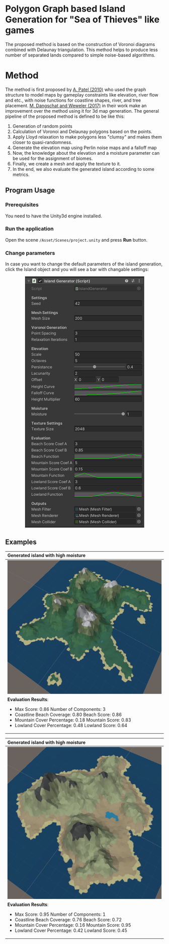 # Polygon Graph based Island Generation for "Sea of Thieves" like games

The proposed method is based on the construction of Voronoi diagrams combined with Delaunay triangulation. 
This method helps to produce less number of separated lands compared to simple noise-based algorithms.

# Method

The method is first proposed by [A. Patel (2010)](http://www-cs-students.stanford.edu/~amitp/game-programming/polygon-map-generation/) who used the graph structure to model maps by gameplay constraints like elevation, river flow and etc., with noise functions for coastline shapes, river, and tree placement. 
[M. Dangschat and Weweler (2017)](https://yweweler.de/downloads/articles/procedural-generation-of-3d-maps-a-study-of-polygon-graph-based-map-meneration/report-patel10-stanford.pdf) in their work make an improvement over the method using it for 3d map generation. The general pipeline of the proposed method is defined to be like this:

1. Generation of random points
2. Calculation of Voronoi and Delaunay polygons based on the points. 
3. Apply Lloyd relaxation to make polygons less "clumsy" and makes them closer to quasi-randomness.
4. Generate the elevation map using Perlin noise maps and a falloff map
5. Now, the knowledge about the elevation and a moisture parameter can be used for the assignment of biomes.
6. Finally, we create a mesh and apply the texture to it.
7. In the end, we also evaluate the generated island according to some metrics.

## Program Usage

### Prerequisites

You need to have the Unity3d engine installed.

### Run the application

Open the scene `/Asset/Scenes/project.unity` and press **Run** button.

### Change parameters

In case you want to change the default parameters of the island generation, 
click the Island object and you will see a bar with changable settings:


<p align="center">
  <img src="./images/settings.png">
</p>

## Examples


| Generated island with high moisture | 
| :------------- |
| <img src="./images/island1.png" width=500px/> |
| **Evaluation Results**: <ul><li>Max Score: 0.86 Number of Components: 3</li><li>Coastline Beach Coverage: 0.80 Beach Score: 0.86</li><li>Mountain Cover Percentage: 0.18 Mountain Score: 0.83</li><li>Lowland Cover Percentage: 0.48 Lowland Score: 0.64 </li></ul>|

| Generated island with high moisture | 
| :------------- |
| <img src="./images/island2.png" width=500px/> |
| **Evaluation Results**: <ul><li>Max Score: 0.95 Number of Components: 1</li><li>Coastline Beach Coverage: 0.76 Beach Score: 0.72</li><li>Mountain Cover Percentage: 0.16 Mountain Score: 0.95</li><li>Lowland Cover Percentage: 0.42 Lowland Score: 0.45</li></ul>|

